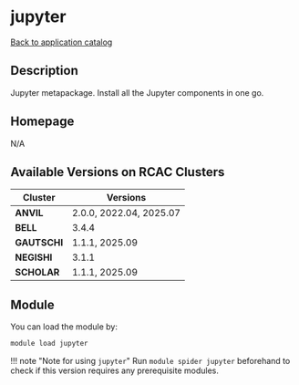 # jupyter

[Back to application catalog](../app_catalog.md)

## Description

Jupyter metapackage. Install all the Jupyter components in one go.

## Homepage

N/A

## Available Versions on RCAC Clusters

|Cluster|Versions|
|---|---|
**ANVIL**|2.0.0, 2022.04, 2025.07
**BELL**|3.4.4
**GAUTSCHI**|1.1.1, 2025.09
**NEGISHI**|3.1.1
**SCHOLAR**|1.1.1, 2025.09

## Module

You can load the module by:

```bash
module load jupyter
```

!!! note "Note for using `jupyter`"
    Run `module spider jupyter` beforehand to check if this version requires any prerequisite modules.
